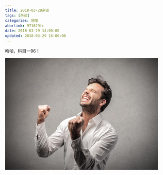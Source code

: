 ```yaml
---
title: 2018-03-29杂谈
tags: [杂谈]
categories: 随笔
abbrlink: 971629fc
date: 2018-03-29 14:00:00
updated: 2018-03-29 16:00:00
---
```

哈哈，科目一96！

![I'm very happy.](/images/happy.jpg)
 